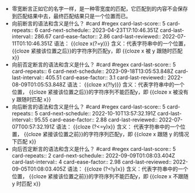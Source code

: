 - 零宽断言正如它的名字一样，是一种零宽度的匹配，它匹配到的内容不会保存到匹配结果中去，最终匹配结果只是一个位置而已。
- 向前断言的语法和含义是什么？ #card #regex
  card-last-score:: 5
  card-repeats:: 6
  card-next-schedule:: 2023-04-23T17:10:46.351Z
  card-last-interval:: 286.67
  card-ease-factor:: 2.86
  card-last-reviewed:: 2022-07-11T01:10:46.351Z
  语法： {{cloze x(?=y)}} 
  含义：代表字符串中的一个位置， {{cloze 紧接该位置之后}}的字符序列匹配y，即 {{cloze x 被 y 跟随时匹配 x}}
- 向前否定断言的语法和含义是什么？ #card #regex
  card-last-score:: 5
  card-repeats:: 6
  card-next-schedule:: 2023-09-18T13:05:53.848Z
  card-last-interval:: 405.51
  card-ease-factor:: 3.1
  card-last-reviewed:: 2022-08-09T01:05:53.848Z
  语法： {{cloze x(?!y)}} 
  含义：代表字符串中的一个位置， {{cloze 紧接该位置之后}}的字符序列不能匹配y，即 {{cloze x 被没有 y 跟随时匹配 x}}
- 向后断言的语法和含义是什么？ #card #regex
  card-last-score:: 5
  card-repeats:: 5
  card-next-schedule:: 2022-10-10T13:57:32.191Z
  card-last-interval:: 95.55
  card-ease-factor:: 2.88
  card-last-reviewed:: 2022-07-07T00:57:32.191Z
  语法： {{cloze (?<=y)x}} 
  含义： 代表字符串中的一个位置， {{cloze 紧接该位置之前}}的字符序列匹配y，即 {{cloze x 跟随 y 的情况下匹配 x}}
- 向后否定断言的语法和含义是什么？ #card #regex
  card-last-score:: 5
  card-repeats:: 2
  card-next-schedule:: 2022-09-09T01:08:03.404Z
  card-last-interval:: 4
  card-ease-factor:: 2.98
  card-last-reviewed:: 2022-09-05T01:08:03.405Z
  语法： {{cloze (?<!y)x}} 
  含义：代表字符串中的一个位置， {{cloze 紧接该位置之前}}的字符序列不能匹配y，即 {{cloze x 不跟随 y 时匹配 x}}